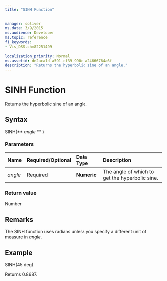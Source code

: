 ```yaml
---
title: "SINH Function"
 
 
manager: soliver
ms.date: 3/9/2015
ms.audience: Developer
ms.topic: reference
f1_keywords:
- Vis_DSS.chm82251499
 
localization_priority: Normal
ms.assetid: de2aca1d-a591-cf39-990c-a24666764a6f
description: "Returns the hyperbolic sine of an angle."
---
```


# SINH Function

Returns the hyperbolic sine of an angle. 
  
## Syntax

SINH(** *angle* ** ) 
  
### Parameters

|**Name**|**Required/Optional**|**Data Type**|**Description**|
|:-----|:-----|:-----|:-----|
| _angle_ <br/> |Required  <br/> |**Numeric** <br/> |The angle of which to get the hyperbolic sine.  <br/> |
   
### Return value

Number
  
## Remarks

The SINH function uses radians unless you specify a different unit of measure in  _angle_.
  
## Example

SINH(45 deg) 
  
Returns 0.8687. 
  

